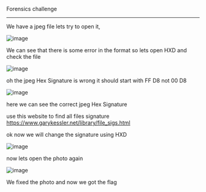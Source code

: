 Forensics challenge

----------------------------------------------------------

We have a jpeg file lets try to open it,

![image](https://github.com/Muh4nnad/UJ-WRITEUP/assets/150369756/91e397cc-2fac-4ab9-b96f-7c02c0bdfdaf)

We can see that there is some error in the format so lets open HXD and check the file

![image](https://github.com/Muh4nnad/UJ-WRITEUP/assets/150369756/a15a588f-033a-41e4-ac30-705aa3f2f678)

oh the jpeg Hex Signature is wrong it should start with FF D8 not 00 D8 

![image](https://github.com/Muh4nnad/UJ-WRITEUP/assets/150369756/6917dffd-cf0d-42c5-a4dd-8f07aa399df5)

here we can see the correct jpeg Hex Signature 

use this website to find all files signature https://www.garykessler.net/library/file_sigs.html

ok now we will change the signature using HXD  

![image](https://github.com/Muh4nnad/UJ-WRITEUP/assets/150369756/a494d766-7b0c-4a77-ac17-fdf0c342598d)

now lets open the photo again

![image](https://github.com/Muh4nnad/UJ-WRITEUP/assets/150369756/cf92fbf4-68a7-4d96-ab89-d2913eadf239)

We fixed the photo and now we got the flag
